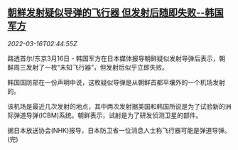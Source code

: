 <!--1647399662000-->
[朝鲜发射疑似导弹的飞行器 但发射后随即失败--韩国军方](https://cn.reuters.com/article/north-koreaprojectile-launch-0316-wedn-idCNKCS2LD07P)
------

<div><i>2022-03-16T02:44:55Z</i></div><p>路透首尔/东京3月16日 - 韩国军方在日本媒体报导朝鲜疑似发射导弹后表示，朝鲜周三发射了一枚“未知飞行器”，但发射后似乎立即失败。</p><p>韩国国防部在一份声明中说，这枚疑似导弹是从朝鲜首都平壤外的一个机场发射的。</p><p>该机场是最近几次发射的地点，其中两次发射据美国和韩国所说是为了试验新的洲际弹道导弹(ICBM)系统。朝鲜表示，试射是为了研发侦测卫星的部件。</p><p>据日本放送协会(NHK)报导，日本防卫省一位消息人士称飞行器可能是弹道导弹。(完)</p>
